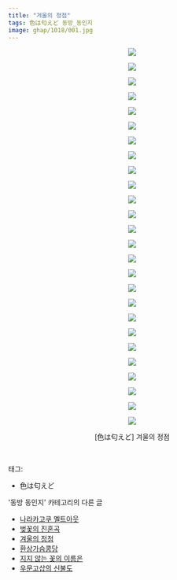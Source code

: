 ```yaml
---
title: "겨울의 정점"
tags: 色は匂えど 동방_동인지
image: ghap/1018/001.jpg
---
```

<div class="article">
<p style="text-align: center; clear: none; float: none;"><img src="{{ site.nasurl }}/ghap/1018/001.jpg"/></p>
<p style="text-align: center; clear: none; float: none;"><img src="{{ site.nasurl }}/ghap/1018/002.jpg"/></p>
<p style="text-align: center; clear: none; float: none;"><img src="{{ site.nasurl }}/ghap/1018/003.jpg"/></p>
<p style="text-align: center; clear: none; float: none;"><img src="{{ site.nasurl }}/ghap/1018/004.jpg"/></p>
<p style="text-align: center; clear: none; float: none;"><img src="{{ site.nasurl }}/ghap/1018/005.jpg"/></p>
<p style="text-align: center; clear: none; float: none;"><img src="{{ site.nasurl }}/ghap/1018/006.jpg"/></p>
<p style="text-align: center; clear: none; float: none;"><img src="{{ site.nasurl }}/ghap/1018/007.jpg"/></p>
<p style="text-align: center; clear: none; float: none;"><img src="{{ site.nasurl }}/ghap/1018/008.jpg"/></p>
<p style="text-align: center; clear: none; float: none;"><img src="{{ site.nasurl }}/ghap/1018/009.jpg"/></p>
<p style="text-align: center; clear: none; float: none;"><img src="{{ site.nasurl }}/ghap/1018/010.jpg"/></p>
<p style="text-align: center; clear: none; float: none;"><img src="{{ site.nasurl }}/ghap/1018/011.jpg"/></p>
<p style="text-align: center; clear: none; float: none;"><img src="{{ site.nasurl }}/ghap/1018/012.jpg"/></p>
<p style="text-align: center; clear: none; float: none;"><img src="{{ site.nasurl }}/ghap/1018/013.jpg"/></p>
<p style="text-align: center; clear: none; float: none;"><img src="{{ site.nasurl }}/ghap/1018/014.jpg"/></p>
<p style="text-align: center; clear: none; float: none;"><img src="{{ site.nasurl }}/ghap/1018/015.jpg"/></p>
<p style="text-align: center; clear: none; float: none;"><img src="{{ site.nasurl }}/ghap/1018/016.jpg"/></p>
<p style="text-align: center; clear: none; float: none;"><img src="{{ site.nasurl }}/ghap/1018/017.jpg"/></p>
<p style="text-align: center; clear: none; float: none;"><img src="{{ site.nasurl }}/ghap/1018/018.jpg"/></p>
<p style="text-align: center; clear: none; float: none;"><img src="{{ site.nasurl }}/ghap/1018/019.jpg"/></p>
<p style="text-align: center; clear: none; float: none;"><img src="{{ site.nasurl }}/ghap/1018/020.jpg"/></p>
<p style="text-align: center; clear: none; float: none;"><img src="{{ site.nasurl }}/ghap/1018/021.jpg"/></p>
<p style="text-align: center; clear: none; float: none;"><img src="{{ site.nasurl }}/ghap/1018/022.jpg"/></p>
<p style="text-align: center; clear: none; float: none;"><img src="{{ site.nasurl }}/ghap/1018/023.jpg"/></p>
<p style="text-align: center; clear: none; float: none;"><img src="{{ site.nasurl }}/ghap/1018/024.jpg"/></p>
<p style="text-align: center; clear: none; float: none;"><img src="{{ site.nasurl }}/ghap/1018/025.jpg"/></p>
<p style="text-align: center; clear: none; float: none;"><img src="{{ site.nasurl }}/ghap/1018/026.jpg"/></p>
<p style="text-align: center; clear: none; float: none;">[色は匂えど] 겨울의 정점</p>
<p><br/></p>
</div><div class="tagTrail">
<p>태그: </p>
<ul>
<li>色は匂えど</li>
</ul>
</div><div class="another">
<p>'동방 동인지' 카테고리의 다른 글</p>
<ul>
<li><a href="/2016-07-22-ghap_1020">나라카고쿠 멜트아웃</a></li>
<li><a href="/2016-07-22-ghap_1019">벚꽃의 진혼곡</a></li>
<li><a href="/2016-07-22-ghap_1018">겨울의 정점</a></li>
<li><a href="/2016-07-22-ghap_1017">환상가슴콩당</a></li>
<li><a href="/2016-07-22-ghap_1016">지지 않는 꽃의 이름은</a></li>
<li><a href="/2016-07-22-ghap_1015">우문고삽의 신불도</a></li>
</ul>
</div><div class="cb_module cb_fluid">
<div class="cb_wrt cb_profile">
</div><!-- commentList close -->
</div>